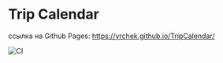 # Trip Calendar

ссылка на Github Pages: <https://yrchek.github.io/TripCalendar/>

![CI](https://github.com/YrChek/tripcalendar/actions/workflows/web.yml/badge.svg)
